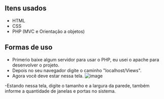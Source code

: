 ## Itens usados 
- HTML 
- CSS
- PHP (MVC e Orientação a objetos)
## Formas de uso 
- Primerio baixe algum servidor para usar o PHP, eu usei o apache para desenvolver o projeto. 
- Depois no seu navegador digite o caminho "localhost/Views".
- Agora você deve estar nessa tela. 
![image](https://user-images.githubusercontent.com/101288756/174723547-4dda6473-7eae-444f-a28f-22b3ab27cdf7.png)

-Estando nessa tela, digite o tamanho e a largura da parede, também informe a quantidade de janelas e portas no sistema. 
